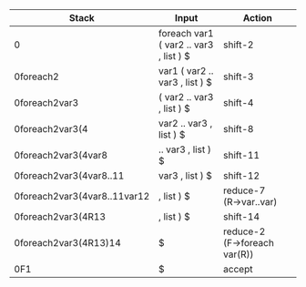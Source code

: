 | Stack | Input | Action |
|-------|--------|---------|
| 0 | foreach var1 ( var2 .. var3 , list ) $ | shift-2 |
| 0foreach2 | var1 ( var2 .. var3 , list ) $ | shift-3 |
| 0foreach2var3 | ( var2 .. var3 , list ) $ | shift-4 |
| 0foreach2var3(4 | var2 .. var3 , list ) $ | shift-8 |
| 0foreach2var3(4var8 | .. var3 , list ) $ | shift-11 |
| 0foreach2var3(4var8..11 | var3 , list ) $ | shift-12 |
| 0foreach2var3(4var8..11var12 | , list ) $ | reduce-7 (R→var..var) |
| 0foreach2var3(4R13 | , list ) $ | shift-14 |
| 0foreach2var3(4R13)14 | $ | reduce-2 (F→foreach var(R)) |
| 0F1 | $ | accept |
